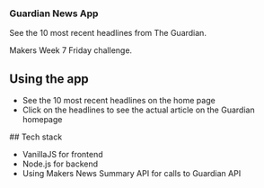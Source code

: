 ### Guardian News App  

See the 10 most recent headlines from The Guardian.  

Makers Week 7 Friday challenge.  

## Using the app  

* See the 10 most recent headlines on the home page
* Click on the headlines to see the actual article on the Guardian homepage  

## Tech stack  
* VanillaJS for frontend
* Node.js for backend
* Using Makers News Summary API for calls to Guardian API  
